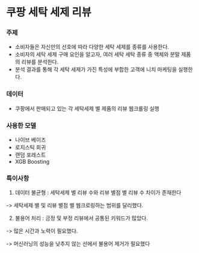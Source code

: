 # 쿠팡 세탁 세제 리뷰

### 주제
* 소비자들은 자신만의 선호에 따라 다양한 세탁 세제를 종류를 사용한다.
* 소비자의 세탁 세제 구매 요인을 알고자, 여러 세탁 세탁 종류 중 액체와 분말 제품의 리뷰를 분석한다.
* 분석 결과를 통해 각 세탁 세제가 가진 특성에 부합한 고객에 니치 마케팅을 실행한다.

### 데이터
* 쿠팡에서 판매되고 있는 각 세탁세제 별 제품의 리뷰 웹크롤링 실행

### 사용한 모델
* 나이브 베이즈
* 로지스틱 회귀
* 랜덤 포레스트
* XGB Boosting

### 특이사항
1. 데이터 불균형 : 세탁세제 별 리뷰 수와 리뷰 별점 별 리뷰 수 차이가 존재한다


-> 세탁세제 별 및 리뷰 별점 별 웹크로링하는 범위를 달리했다.

2. 불용어 처리 : 긍정 및 부정 리뷰에서 공통된 키워드가 많았다.


-> 많은 시간과 노력이 필요했다.


-> 머신러닝의 성능을 낮추지 않는 선에서 불용어 제거가 필요했다
